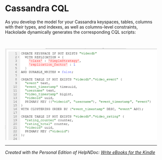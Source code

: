 # Cassandra CQL

As you develop the model for your Cassandra keyspaces, tables, columns with their types, and indexes, as well as columns-level constraints, Hackolade dynamically generates the corresponding CQL scripts:

&nbsp;

![Image](<lib/Cassandra%20forward-engineering.png>)


***
_Created with the Personal Edition of HelpNDoc: [Write eBooks for the Kindle](<https://www.helpndoc.com/feature-tour/create-ebooks-for-amazon-kindle>)_
